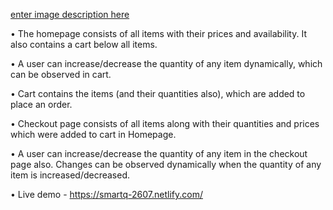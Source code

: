 [enter image description here][1]


  [1]: https://i.stack.imgur.com/p4ZGr.png
  
• The homepage consists of all items with their prices and availability. It also contains a cart below all items.

• A user can increase/decrease the quantity of any item dynamically, which can be observed in cart.

• Cart contains the items (and their quantities also), which are added to place an order.

• Checkout page consists of all items along with their quantities and prices which were added to cart in Homepage.

• A user can increase/decrease the quantity of any item in the checkout page also. Changes can be observed dynamically when the quantity of any item is increased/decreased.

• Live demo - https://smartq-2607.netlify.com/
